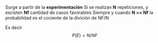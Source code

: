 Surge a partir de la **experimentación**
Si se realizan  **N** repeticiones, y excisten **Nf** cantidad de casos favorables 
Siempre y cuando **N =< Nf** la probabilidad es el cociente de la divición de NF/N

Es decir
$$
P(E)= N/NF
$$